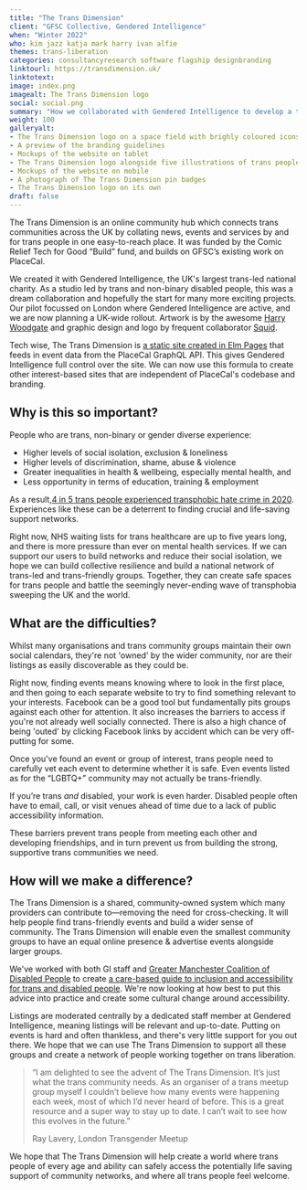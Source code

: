 ```yaml
---
title: "The Trans Dimension"
client: "GFSC Collective, Gendered Intelligence"
when: "Winter 2022"
who: kim jazz katja mark harry ivan alfie
themes: trans-liberation
categories: consultancyresearch software flagship designbranding
linktourl: https://transdimension.uk/
linktotext:
image: index.png
imagealt: The Trans Dimension logo
social: social.png
summary: "How we collaborated with Gendered Intelligence to develop a trans-focussed offshoot of our award-winning PlaceCal Community Calendar."
weight: 100
galleryalt:
- The Trans Dimension logo on a space field with brighly coloured icons of trans flags, rockets, planets etc
- A preview of the branding guidelines
- Mockups of the website on tablet
- The Trans Dimension logo alongside five illustrations of trans people
- Mockups of the website on mobile
- A photograph of The Trans Dimension pin badges
- The Trans Dimension logo on its own
draft: false
---
```


The Trans Dimension is an online community hub which connects trans communities across the UK by collating news, events and services by and for trans people in one easy-to-reach place. It was funded by the Comic Relief Tech for Good “Build” fund, and builds on GFSC’s existing work on PlaceCal. 

We created it with Gendered Intelligence, the UK's largest trans-led national charity. As a studio led by trans and non-binary disabled people, this was a dream collaboration and hopefully the start for many more exciting projects. Our pilot focussed on London where Gendered Intelligence are active, and we are now planning a UK-wide rollout. Artwork is by the awesome [Harry Woodgate](https://www.harrywoodgate.com/) and graphic design and logo by frequent collaborator [Squid](https://studiosquid.co.uk/).

Tech wise, The Trans Dimension is [a static site created in Elm Pages](https://github.com/GenderedIntelligence/the-trans-dimension) that feeds in event data from the PlaceCal GraphQL API. This gives Gendered Intelligence full control over the site. We can now use this formula to create other interest-based sites that are independent of PlaceCal's codebase and branding.

## Why is this so important?

People who are trans, non-binary or gender diverse experience:

-  Higher levels of social isolation, exclusion & loneliness
-  Higher levels of discrimination, shame, abuse & violence
-  Greater inequalities in health & wellbeing, especially mental health, and
-  Less opportunity in terms of education, training & employment

As a result,[4 in 5 trans people experienced transphobic hate crime in 2020](https://galop.org.uk/resource/hate-crime-report-2021/). Experiences like these can be a deterrent to finding crucial and life-saving support networks.

Right now, NHS waiting lists for trans healthcare are up to five years long, and there is more pressure than ever on mental health services. If we can support our users to build networks and reduce their social isolation, we hope we can build collective resilience and build a national network of trans-led and trans-friendly groups. Together, they can create safe spaces for trans people and battle the seemingly never-ending wave of transphobia sweeping the UK and the world.

## What are the difficulties?

Whilst many organisations and trans community groups maintain their own social calendars, they're not 'owned' by the wider community, nor are their listings as easily discoverable as they could be.

Right now, finding events means knowing where to look in the first place, and then going to each separate website to try to find something relevant to your interests. Facebook can be a good tool but fundamentally pits groups against each other for attention. It also increases the barriers to access if you're not already well socially connected. There is also a high chance of being 'outed' by clicking Facebook links by accident which can be very off-putting for some.

Once you've found an event or group of interest, trans people need to carefully vet each event to determine whether it is safe. Even events listed as for the “LGBTQ+” community may not actually be trans-friendly.

If you’re trans _and_ disabled, your work is even harder. Disabled people often have to email, call, or visit venues ahead of time due to a lack of public accessibility information.

These barriers prevent trans people from meeting each other and developing friendships, and in turn prevent us from building the strong, supportive trans communities we need.

## How will we make a difference?

The Trans Dimension is a shared, community-owned system which many providers can contribute to—removing the need for cross-checking. It will help people find trans-friendly events and build a wider sense of community. The Trans Dimension will enable even the smallest community groups to have an equal online presence & advertise events alongside larger groups.

We've worked with both GI staff and [Greater Manchester Coalition of Disabled People](https://gmcdp.com/) to create [a care-based guide to inclusion and accessibility for trans and disabled people](/blog/2022/trans-dimension-accessibility-guide/). We're now looking at how best to put this advice into practice and create some cultural change around accessibility.

Listings are moderated centrally by a dedicated staff member at Gendered Intelligence, meaning listings will be relevant and up-to-date. Putting on events is hard and often thankless, and there's very little support for you out there. We hope that we can use The Trans Dimension to support all these groups and create a network of people working together on trans liberation.

> “I am delighted to see the advent of The Trans Dimension. It’s just what the trans community needs. As an organiser of a trans meetup group myself I couldn’t believe how many events were happening each week, most of which I’d never heard of before. This is a great resource and a super way to stay up to date. I can’t wait to see how this evolves in the future.” 
>
> Ray Lavery, London Transgender Meetup

We hope that The Trans Dimension will help create a world where trans people of every age and ability can safely access the potentially life saving support of community networks, and where all trans people feel welcome.

